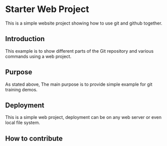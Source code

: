# Starter Web Project

This is a simple website project showing
how to use git and github together.

## Introduction

This example is to show different parts
of the Git repository and various commands using a web project.

## Purpose

As stated above, The main purpose is to
provide simple example for git training demos.

## Deployment

This is a simple web project, deployment
can be on any web server or even local file system.

## How to contribute
